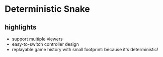 # Deterministic Snake

## highlights

- support multiple viewers
- easy-to-switch controller design
- replayable game history with small footprint: because it's deterministic!
